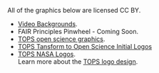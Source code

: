 All of the graphics below are licensed CC BY. 
* [Video Backgrounds](https://doi.org/10.5281/zenodo.6565075). 
* FAIR Principles Pinwheel - Coming Soon. 
* [TOPS open science graphics](https://doi.org/10.5281/zenodo.6565030). 
* [TOPS Tansform to Open Science Initial Logos](https://doi.org/10.5281/zenodo.5225075)
* [TOPS NASA Logos](https://doi.org/10.5281/zenodo.6565103).  
Learn more about the [TOPS logo design](https://github.com/nasa/Transform-to-Open-Science/tree/main/docs/Area1_Engagement/TOPS_graphics_badges/tops-badge).    
